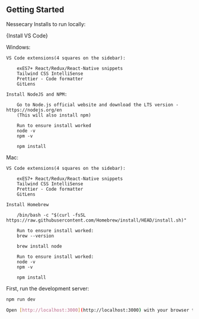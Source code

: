 ## Getting Started

Nessecary Installs to run locally:

{Install VS Code}


Windows:

    VS Code extensions(4 squares on the sidebar): 

        exES7+ React/Redux/React-Native snippets
        Tailwind CSS IntelliSense
        Prettier - Code formatter
        GitLens

    Install NodeJS and NPM:

        Go to Node.js official website and download the LTS version - https://nodejs.org/en
        (This will also install npm)
        
        Run to ensure install worked
        node -v
        npm -v

        npm install


Mac:

    VS Code extensions(4 squares on the sidebar): 

        exES7+ React/Redux/React-Native snippets
        Tailwind CSS IntelliSense
        Prettier - Code formatter
        GitLens

    Install Homebrew

        /bin/bash -c "$(curl -fsSL https://raw.githubusercontent.com/Homebrew/install/HEAD/install.sh)"

        Run to ensure install worked:
        brew --version

        brew install node

        Run to ensure install worked:
        node -v
        npm -v

        npm install








First, run the development server:

```bash
npm run dev

Open [http://localhost:3000](http://localhost:3000) with your browser to see the result.
